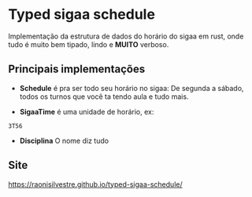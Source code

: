 # Typed sigaa schedule

Implementação da estrutura de dados do horário do sigaa em rust, onde tudo é muito bem tipado, lindo e **MUITO** verboso.

## Principais implementações

- **Schedule**
  é pra ser todo seu horário no sigaa: De segunda a sábado, todos os turnos que você ta tendo aula e tudo mais.

- **SigaaTime**
  é uma unidade de horário, ex:

```
3T56
```

- **Disciplina**
  O nome diz tudo

## Site

https://raonisilvestre.github.io/typed-sigaa-schedule/
